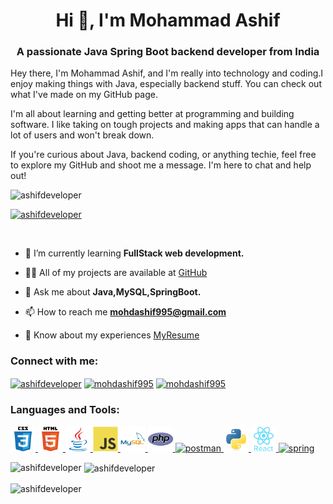 <h1 align="center">Hi 👋, I'm Mohammad Ashif</h1>
<h3 align="center">A passionate Java Spring Boot backend developer from India</h3>

<p>Hey there, I'm Mohammad Ashif, and I'm really into technology and coding.I enjoy making things with Java, especially backend stuff. You can check out what I've made on my GitHub page.

I'm all about learning and getting better at programming and building software. I like taking on tough projects and making apps that can handle a lot of users and won't break down.

If you're curious about Java, backend coding, or anything techie, feel free to explore my GitHub and shoot me a message. I'm here to chat and help out!</p>

<p align="left"> <img src="https://komarev.com/ghpvc/?username=ashifdeveloper&label=Profile%20views&color=0e75b6&style=flat" alt="ashifdeveloper" /> </p>

<p align="left"> <a href="https://github.com/ryo-ma/github-profile-trophy"><img src="https://github-profile-trophy.vercel.app/?username=ashifdeveloper" alt="ashifdeveloper" /></a> </p>

<p align="left"> <a href="https://twitter.com/" target="blank"><img src="https://img.shields.io/twitter/follow/?logo=twitter&style=for-the-badge" alt="" /></a> </p>

- 🌱 I’m currently learning **FullStack web development.**

- 👨‍💻 All of my projects are available at [GitHub](https://github.com/ashifdeveloper)

- 💬 Ask me about **Java,MySQL,SpringBoot.**

- 📫 How to reach me **mohdashif995@gmail.com**

- 📄 Know about my experiences [MyResume](https://docs.google.com/document/d/1VZ-2OiuTwViLA6_fRWdt-jnwrE7TrnT0M-ezrpbOj7E/edit)

<h3 align="left">Connect with me:</h3>
<p align="left">
<a href="https://linkedin.com/in/ashifdeveloper" target="blank"><img align="center" src="https://raw.githubusercontent.com/rahuldkjain/github-profile-readme-generator/master/src/images/icons/Social/linked-in-alt.svg" alt="ashifdeveloper" height="30" width="40" /></a>
<a href="https://www.hackerrank.com/mohdashif995" target="blank"><img align="center" src="https://raw.githubusercontent.com/rahuldkjain/github-profile-readme-generator/master/src/images/icons/Social/hackerrank.svg" alt="mohdashif995" height="30" width="40" /></a>
<a href="https://www.leetcode.com/mohdashif995" target="blank"><img align="center" src="https://raw.githubusercontent.com/rahuldkjain/github-profile-readme-generator/master/src/images/icons/Social/leet-code.svg" alt="mohdashif995" height="30" width="40" /></a>
</p>

<h3 align="left">Languages and Tools:</h3>
<p align="left"> <a href="https://www.w3schools.com/css/" target="_blank" rel="noreferrer"> <img src="https://raw.githubusercontent.com/devicons/devicon/master/icons/css3/css3-original-wordmark.svg" alt="css3" width="40" height="40"/> </a> <a href="https://www.w3.org/html/" target="_blank" rel="noreferrer"> <img src="https://raw.githubusercontent.com/devicons/devicon/master/icons/html5/html5-original-wordmark.svg" alt="html5" width="40" height="40"/> </a> <a href="https://www.java.com" target="_blank" rel="noreferrer"> <img src="https://raw.githubusercontent.com/devicons/devicon/master/icons/java/java-original.svg" alt="java" width="40" height="40"/> </a> <a href="https://developer.mozilla.org/en-US/docs/Web/JavaScript" target="_blank" rel="noreferrer"> <img src="https://raw.githubusercontent.com/devicons/devicon/master/icons/javascript/javascript-original.svg" alt="javascript" width="40" height="40"/> </a> <a href="https://www.mysql.com/" target="_blank" rel="noreferrer"> <img src="https://raw.githubusercontent.com/devicons/devicon/master/icons/mysql/mysql-original-wordmark.svg" alt="mysql" width="40" height="40"/> </a> <a href="https://www.php.net" target="_blank" rel="noreferrer"> <img src="https://raw.githubusercontent.com/devicons/devicon/master/icons/php/php-original.svg" alt="php" width="40" height="40"/> </a> <a href="https://postman.com" target="_blank" rel="noreferrer"> <img src="https://www.vectorlogo.zone/logos/getpostman/getpostman-icon.svg" alt="postman" width="40" height="40"/> </a> <a href="https://www.python.org" target="_blank" rel="noreferrer"> <img src="https://raw.githubusercontent.com/devicons/devicon/master/icons/python/python-original.svg" alt="python" width="40" height="40"/> </a> <a href="https://reactjs.org/" target="_blank" rel="noreferrer"> <img src="https://raw.githubusercontent.com/devicons/devicon/master/icons/react/react-original-wordmark.svg" alt="react" width="40" height="40"/> </a> <a href="https://spring.io/" target="_blank" rel="noreferrer"> <img src="https://www.vectorlogo.zone/logos/springio/springio-icon.svg" alt="spring" width="40" height="40"/> </a> </p>

<p><img align="left" src="https://github-readme-stats.vercel.app/api/top-langs?username=ashifdeveloper&show_icons=true&locale=en&layout=compact" alt="ashifdeveloper" /></p>

<p>&nbsp;<img align="center" src="https://github-readme-stats.vercel.app/api?username=ashifdeveloper&show_icons=true&locale=en" alt="ashifdeveloper" /></p>

<p><img align="center" src="https://github-readme-streak-stats.herokuapp.com/?user=ashifdeveloper&" alt="ashifdeveloper" /></p>
